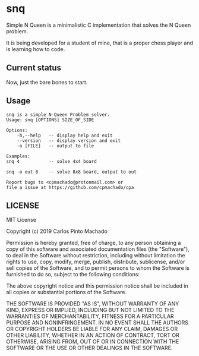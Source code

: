 # snq


Simple N Queen  is a minimalistic C implementation that solves the N Queen
problem.

It is being developed for a student of mine, that is a proper chess player and
is learning how to code.

## Current status

Now, just the bare bones to start.

## Usage

```shell
snq is a simple N-Queen Problem solver.
Usage: snq [OPTIONS] SIZE_OF_SIDE

Options:
    -h,--help   -- display help and exit
    --version   -- display version and exit
    -o [FILE]   -- output to file

Examples:
snq 4           -- solve 4x4 board

snq -o out 8    -- solve 8x8 board, output to out

Report bugs to <cpmachado@protonmail.com> or
file a issue at https://github.com/cpmachado/cpa
```


## LICENSE

MIT License

Copyright (c) 2019 Carlos Pinto Machado

Permission is hereby granted, free of charge, to any person obtaining a copy
of this software and associated documentation files (the "Software"), to deal
in the Software without restriction, including without limitation the rights
to use, copy, modify, merge, publish, distribute, sublicense, and/or sell
copies of the Software, and to permit persons to whom the Software is
furnished to do so, subject to the following conditions:

The above copyright notice and this permission notice shall be included in all
copies or substantial portions of the Software.

THE SOFTWARE IS PROVIDED "AS IS", WITHOUT WARRANTY OF ANY KIND, EXPRESS OR
IMPLIED, INCLUDING BUT NOT LIMITED TO THE WARRANTIES OF MERCHANTABILITY,
FITNESS FOR A PARTICULAR PURPOSE AND NONINFRINGEMENT. IN NO EVENT SHALL THE
AUTHORS OR COPYRIGHT HOLDERS BE LIABLE FOR ANY CLAIM, DAMAGES OR OTHER
LIABILITY, WHETHER IN AN ACTION OF CONTRACT, TORT OR OTHERWISE, ARISING FROM,
OUT OF OR IN CONNECTION WITH THE SOFTWARE OR THE USE OR OTHER DEALINGS IN THE
SOFTWARE.

